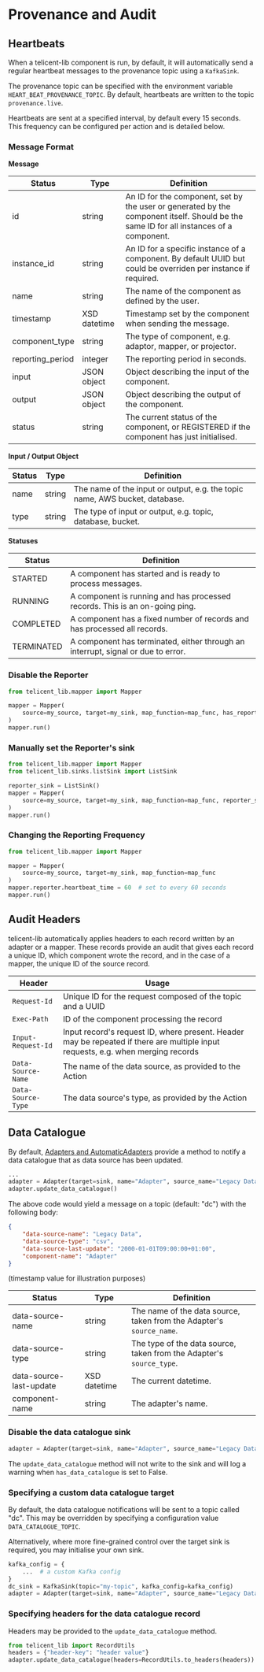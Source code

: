 # Provenance and Audit

## Heartbeats

When a telicent-lib component is run, by default, it will automatically send a regular heartbeat messages to the provenance topic
using a `KafkaSink`.

The provenance topic can be specified with the environment variable `HEART_BEAT_PROVENANCE_TOPIC`. By default, heartbeats are 
written to the topic `provenance.live`.

Heartbeats are sent at a specified interval, by default every 15 seconds. This frequency can be configured per action and is detailed below.

### Message Format

**Message**

| Status           | Type         | Definition                                                                                                                             |
|------------------|--------------|----------------------------------------------------------------------------------------------------------------------------------------|
| id               | string       | An ID for the component, set by the user or generated by the component itself. Should be the same ID for all instances of a component. |
| instance_id      | string       | An ID for a specific instance of a component. By default UUID but could be overriden per instance if required.                         |
| name             | string       | The name of the component as defined by the user.                                                                                      |
| timestamp        | XSD datetime | Timestamp set by the component when sending the message.                                                                               |
| component_type   | string       | The type of component, e.g. adaptor, mapper, or projector.                                                                             | 
| reporting_period | integer      | The reporting period in seconds.                                                                                                       | 
| input            | JSON object  | Object describing the input of the component.                                                                                          | 
| output           | JSON object  | Object describing the output of the component.                                                                                         |
| status           | string       | The current status of the component, or REGISTERED if the component has just initialised.                                              | 

**Input / Output Object**

| Status | Type         | Definition                                                                  |
|--------|--------------|-----------------------------------------------------------------------------|
| name   | string       | The name of the input or output, e.g. the topic name, AWS bucket, database. |
| type   | string       | The type of input or output, e.g. topic, database, bucket.                  |

**Statuses**

| Status     | Definition                                                                      |
|------------|---------------------------------------------------------------------------------|
| STARTED    | A component has started and is ready to process messages.                       |
| RUNNING    | A component is running and has processed records. This is an on-going ping.     |
| COMPLETED  | A component has a fixed number of records and has processed all records.        |
| TERMINATED | A component has terminated, either through an interrupt, signal or due to error. |


### Disable the Reporter

```python
from telicent_lib.mapper import Mapper

mapper = Mapper(
    source=my_source, target=my_sink, map_function=map_func, has_reporter=False
)
mapper.run()
```

### Manually set the Reporter's sink

```python
from telicent_lib.mapper import Mapper
from telicent_lib.sinks.listSink import ListSink

reporter_sink = ListSink()
mapper = Mapper(
    source=my_source, target=my_sink, map_function=map_func, reporter_sink=reporter_sink
)
mapper.run()
```

### Changing the Reporting Frequency

```python
from telicent_lib.mapper import Mapper

mapper = Mapper(
    source=my_source, target=my_sink, map_function=map_func
)
mapper.reporter.heartbeat_time = 60  # set to every 60 seconds
mapper.run()
```


## Audit Headers

telicent-lib automatically applies headers to each record written by an adapter or a mapper. These records provide an audit that gives
each record a unique ID, which component wrote the record, and in the case of a mapper, the unique ID of the source record.

| Header             | Usage                                                                                                                            |
|--------------------|----------------------------------------------------------------------------------------------------------------------------------|
| `Request-Id`       | Unique ID for the request composed of the topic and a UUID                                                                       |
| `Exec-Path`        | ID of the component processing the record                                                                                        |
| `Input-Request-Id` | Input record's request ID, where present. Header may be repeated if there are multiple input requests, e.g. when merging records |
| `Data-Source-Name` | The name of the data source, as provided to the Action                                                                           |
| `Data-Source-Type` | The data source's type, as provided by the Action                                                                                |


## Data Catalogue

By default, [Adapters and AutomaticAdapters](adapters.md) provide a method to notify a data catalogue that as data source has been updated.

```python
...
adapter = Adapter(target=sink, name="Adapter", source_name="Legacy Data", source_type="csv")
adapter.update_data_catalogue()
```

The above code would yield a message on a topic (default: "dc") with the following body:

```json
{
    "data-source-name": "Legacy Data",
    "data-source-type": "csv",
    "data-source-last-update": "2000-01-01T09:00:00+01:00",
    "component-name": "Adapter"
}
```
(timestamp value for illustration purposes)

| Status                  | Type         | Definition                                                           |
|-------------------------|--------------|----------------------------------------------------------------------|
| data-source-name        | string       | The name of the data source, taken from the Adapter's `source_name`. |
| data-source-type        | string       | The type of the data source, taken from the Adapter's `source_type`. |
| data-source-last-update | XSD datetime | The current datetime.                                                |
| component-name          | string       | The adapter's name.                                                  | 


### Disable the data catalogue sink

```python
adapter = Adapter(target=sink, name="Adapter", source_name="Legacy Data", source_type="csv", has_data_catalogue=False)
```

The `update_data_catalogue` method will not write to the sink and will log a warning when `has_data_catalogue` is set to False.

### Specifying a custom data catalogue target

By default, the data catalogue notifications will be sent to a topic called "dc". This may be overridden by specifying
a configuration value `DATA_CATALOGUE_TOPIC`.

Alternatively, where more fine-grained control over the target sink is required, you may initialise your own sink.

```python
kafka_config = {
    ...  # a custom Kafka config
}
dc_sink = KafkaSink(topic="my-topic", kafka_config=kafka_config)
adapter = Adapter(target=sink, name="Adapter", source_name="Legacy Data", source_type="csv", data_catalogue_sink=dc_sink)
```

### Specifying headers for the data catalogue record

Headers may be provided to the `update_data_catalogue` method.

```python
from telicent_lib import RecordUtils
headers = {"header-key": "header value"}
adapter.update_data_catalogue(headers=RecordUtils.to_headers(headers))
```
